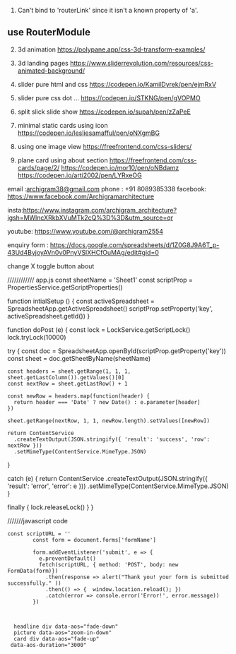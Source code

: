 1. Can't bind to 'routerLink' since it isn't a known property of 'a'.
## use RouterModule

2. 3d animation
https://polypane.app/css-3d-transform-examples/

3. 3d landing pages
https://www.sliderrevolution.com/resources/css-animated-background/

4. slider pure html and css
https://codepen.io/KamilDyrek/pen/ejmRxV

5. slider pure css dot ...
https://codepen.io/STKNG/pen/gVOPMO

6. split slick slide show
https://codepen.io/supah/pen/zZaPeE

7. minimal static cards using icon
https://codepen.io/lesliesamafful/pen/oNXgmBG

8. using one image view
https://freefrontend.com/css-sliders/

9. plane card using about section
https://freefrontend.com/css-cards/page/2/
https://codepen.io/mor10/pen/oNBdamz
https://codepen.io/arti2002/pen/LYRxeOG


email :archigram38@gmail.com
phone : +91 8089385338
facebook: https://www.facebook.com/Archigramarchitecture

insta:https://www.instagram.com/archigram_architecture?igsh=MWlncXRkbXVuMTk2cQ%3D%3D&utm_source=qr

youtube: https://www.youtube.com/@archigram2554

enquiry form : https://docs.google.com/spreadsheets/d/1Z0G8J9A6T_p-43Ud4ByjoyAVn0v0PnyVSlXHCfOuMAg/edit#gid=0

change 
X toggle button 
 about 


//////////// app.js 
 const sheetName = 'Sheet1'
const scriptProp = PropertiesService.getScriptProperties()

function intialSetup () {
  const activeSpreadsheet = SpreadsheetApp.getActiveSpreadsheet()
  scriptProp.setProperty('key', activeSpreadsheet.getId())
}

function doPost (e) {
  const lock = LockService.getScriptLock()
  lock.tryLock(10000)

  try {
    const doc = SpreadsheetApp.openById(scriptProp.getProperty('key'))
    const sheet = doc.getSheetByName(sheetName)

    const headers = sheet.getRange(1, 1, 1, sheet.getLastColumn()).getValues()[0]
    const nextRow = sheet.getLastRow() + 1

    const newRow = headers.map(function(header) {
      return header === 'Date' ? new Date() : e.parameter[header]
    })

    sheet.getRange(nextRow, 1, 1, newRow.length).setValues([newRow])

    return ContentService
      .createTextOutput(JSON.stringify({ 'result': 'success', 'row': nextRow }))
      .setMimeType(ContentService.MimeType.JSON)
  }

  catch (e) {
    return ContentService
      .createTextOutput(JSON.stringify({ 'result': 'error', 'error': e }))
      .setMimeType(ContentService.MimeType.JSON)
  }

  finally {
    lock.releaseLock()
  }
}


 ///////javascript code

	const scriptURL = ''
			const form = document.forms['formName']
		  
			form.addEventListener('submit', e => {
			  e.preventDefault()
			  fetch(scriptURL, { method: 'POST', body: new FormData(form)})
				.then(response => alert("Thank you! your form is submitted successfully." ))
				.then(() => {  window.location.reload(); })
				.catch(error => console.error('Error!', error.message))
			})



      headline div data-aos="fade-down"
      picture data-aos="zoom-in-down"
      card div data-aos="fade-up"
     data-aos-duration="3000"